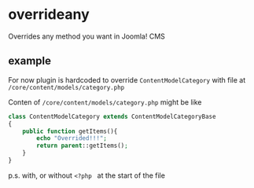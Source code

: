 # overrideany
Overrides any method you want in Joomla! CMS
## example
For now plugin is hardcoded to override `ContentModelCategory` with file at `/core/content/models/category.php`

Conten of `/core/content/models/category.php` might be like
```PHP
class ContentModelCategory extends ContentModelCategoryBase
{
	public function getItems(){
	    echo "Overrided!!!";
	    return parent::getItems();
    }
}
```
p.s. with, or without `<?php ` at the start of the file

